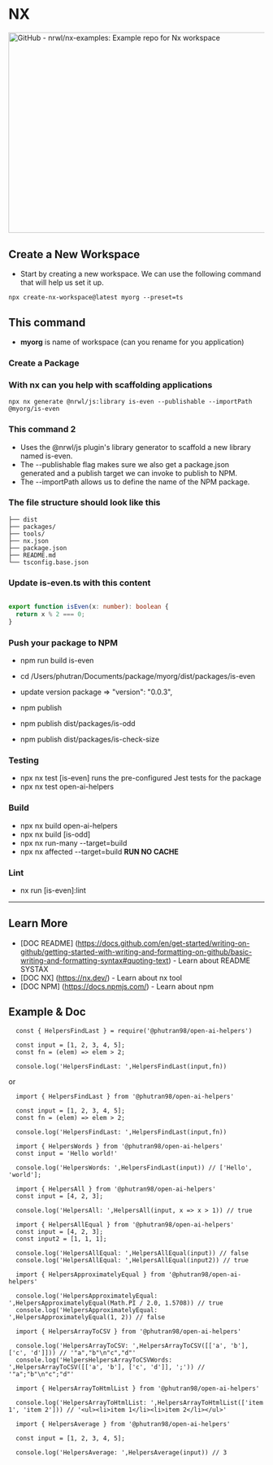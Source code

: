 # NX

<a role="link" tabindex="0" rel="noopener" target="_blank" href="https://www.google.com/url?sa=i&amp;url=https%3A%2F%2Fgithub.com%2Fnrwl%2Fnx-examples&amp;psig=AOvVaw116bqKN0vm1cvC52SizE1q&amp;ust=1670048048031000&amp;source=images&amp;cd=vfe&amp;ved=0CBAQjRxqFwoTCLC7sfej2vsCFQAAAAAdAAAAABAJ" jsaction="focus:trigger.HTIQtd;mousedown:trigger.HTIQtd;touchstart:trigger.HTIQtd;" aria-label="Visit GitHub" class="eHAdSb" data-ved="0CBAQjRxqFwoTCLC7sfej2vsCFQAAAAAdAAAAABAJ" rlhc="1"><img src="https://raw.githubusercontent.com/nrwl/nx/master/nx-logo.png" jsaction="load:XAeZkd;" jsname="HiaYvf" class="n3VNCb KAlRDb" alt="GitHub - nrwl/nx-examples: Example repo for Nx workspace" data-noaft="1" style="width: 634px; height: 394.435px; margin: 0px;"><span class="VSIspc" jsname="eQ3Oyb" style="margin: 0px;"></span></a>

## Create a New Workspace

- Start by creating a new workspace. We can use the following command that will help us set it up.

`npx create-nx-workspace@latest myorg --preset=ts`

## This command

- **myorg** is name of workspace (can you rename for you application)

### Create a Package

### With nx can you help with scaffolding applications

`npx nx generate @nrwl/js:library is-even --publishable --importPath @myorg/is-even`

### This command 2

- Uses the @nrwl/js plugin's library generator to scaffold a new library named is-even.
- The --publishable flag makes sure we also get a package.json generated and a publish target we can invoke to publish to NPM.
- The --importPath allows us to define the name of the NPM package.

### The file structure should look like this

```myorg/
├── dist
├── packages/
├── tools/
├── nx.json
├── package.json
├── README.md
└── tsconfig.base.json
```

### Update is-even.ts with this content

```packages/is-even/src/lib/is-even.ts

export function isEven(x: number): boolean {
  return x % 2 === 0;
}
```

### Push your package to NPM
- npm run build is-even
- cd /Users/phutran/Documents/package/myorg/dist/packages/is-even
- update version package => "version": "0.0.3",
- npm publish

  
- npm publish dist/packages/is-odd
- npm publish dist/packages/is-check-size

### Testing

- npx nx test [is-even] runs the pre-configured Jest tests for the package
- npx nx test open-ai-helpers

### Build
- npx nx build open-ai-helpers
- npx nx build [is-odd]
- npx nx run-many --target=build
- npx nx affected --target=build **RUN NO CACHE**

### Lint

- nx run [is-even]:lint

---

## Learn More

- [DOC README] (https://docs.github.com/en/get-started/writing-on-github/getting-started-with-writing-and-formatting-on-github/basic-writing-and-formatting-syntax#quoting-text) - Learn about README SYSTAX
- [DOC NX] (https://nx.dev/) - Learn about nx tool
- [DOC NPM] (https://docs.npmjs.com/) - Learn about npm

## Example & Doc

```
  const { HelpersFindLast } = require('@phutran98/open-ai-helpers')

  const input = [1, 2, 3, 4, 5];
  const fn = (elem) => elem > 2;

  console.log('HelpersFindLast: ',HelpersFindLast(input,fn))
```
or

```
  import { HelpersFindLast } from '@phutran98/open-ai-helpers'

  const input = [1, 2, 3, 4, 5];
  const fn = (elem) => elem > 2;

  console.log('HelpersFindLast: ',HelpersFindLast(input,fn))
```

```
  import { HelpersWords } from '@phutran98/open-ai-helpers'
  const input = 'Hello world!'

  console.log('HelpersWords: ',HelpersFindLast(input)) // ['Hello', 'world'];
```

```
  import { HelpersAll } from '@phutran98/open-ai-helpers'
  const input = [4, 2, 3];

  console.log('HelpersAll: ',HelpersAll(input, x => x > 1)) // true
```

```
  import { HelpersAllEqual } from '@phutran98/open-ai-helpers'
  const input = [4, 2, 3];
  const input2 = [1, 1, 1];

  console.log('HelpersAllEqual: ',HelpersAllEqual(input)) // false
  console.log('HelpersAllEqual: ',HelpersAllEqual(input2)) // true
```

```
  import { HelpersApproximatelyEqual } from '@phutran98/open-ai-helpers'

  console.log('HelpersApproximatelyEqual: ',HelpersApproximatelyEqual(Math.PI / 2.0, 1.5708)) // true
  console.log('HelpersApproximatelyEqual: ',HelpersApproximatelyEqual(1, 2)) // false
```

```
  import { HelpersArrayToCSV } from '@phutran98/open-ai-helpers'

  console.log('HelpersArrayToCSV: ',HelpersArrayToCSV([['a', 'b'], ['c', 'd']])) // '"a","b"\n"c","d"'
  console.log('HelpersHelpersArrayToCSVWords: ',HelpersArrayToCSV([['a', 'b'], ['c', 'd']], ';')) // '"a";"b"\n"c";"d"'
```

```
  import { HelpersArrayToHtmlList } from '@phutran98/open-ai-helpers'

  console.log('HelpersArrayToHtmlList: ',HelpersArrayToHtmlList(['item 1', 'item 2'])) // '<ul><li>item 1</li><li>item 2</li></ul>'
```

```
  import { HelpersAverage } from '@phutran98/open-ai-helpers'

  const input = [1, 2, 3, 4, 5];

  console.log('HelpersAverage: ',HelpersAverage(input)) // 3
```